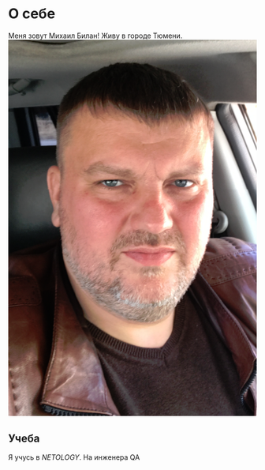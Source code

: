 # **О себе**

Меня зовут Михаил Билан!
Живу в городе Тюмени.
![](img/2023-03-29_21-49-41.png)

## **Учеба**

Я учусь в _NETOLOGY_.
На инженера QA
